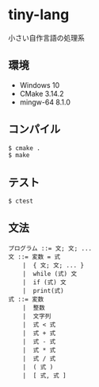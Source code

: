 # tiny-lang

小さい自作言語の処理系

## 環境

- Windows 10
- CMake 3.14.2
- mingw-64 8.1.0

## コンパイル

```sh
$ cmake .
$ make
```

## テスト

```sh
$ ctest
```

## 文法

```
プログラム ::= 文; 文; ...
文 ::= 変数 = 式
    |  { 文; 文; ... }
    |  while (式) 文
    |  if (式) 文
    |  print(式)
式 ::= 変数
    |  整数
    |  文字列
    |  式 < 式
    |  式 + 式
    |  式 - 式
    |  式 * 式
    |  式 / 式
    |  ( 式 )
    |  [ 式, 式 ]
```
